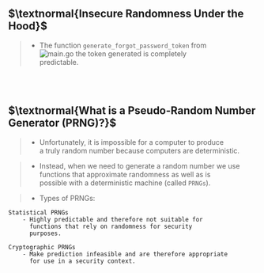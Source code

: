 ## $\textnormal{Insecure Randomness Under the Hood}$

> - The function `generate_forgot_password_token` from <br />
    ![main.go](./main.go) the token generated is completely <br />
    predictable.

<br />
<br />



## $\textnormal{What is a Pseudo-Random Number Generator (PRNG)?}$

> - Unfortunately, it is impossible for a computer to produce <br />
    a truly random number because computers are deterministic.

> - Instead, when we need to generate a random number we use <br />
    functions that approximate randomness as well as is <br />
    possible with a deterministic machine (called `PRNGs`).

> - Types of PRNGs:

```plaintext
Statistical PRNGs
    - Highly predictable and therefore not suitable for
      functions that rely on randomness for security
      purposes.

Cryptographic PRNGs
    - Make prediction infeasible and are therefore appropriate
      for use in a security context.
```
